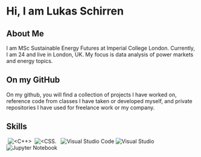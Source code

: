 # Hi, I am Lukas Schirren
## About Me
I am MSc Sustainable Energy Futures at Imperial College London. Currently, I am 24 and live in London, UK. My focus is data analysis of power markets and energy topics. 

## On my GitHub
On my github, you will find a collection of projects I have worked on, reference code from classes I have taken or developed myself, and private repositories I have used for freelance work or my company.

## Skills
![<Python>](https://img.shields.io/badge/Python-FFD43B?style=for-the-badge&logo=python&logoColor=darkgreen) ![<C++>](https://img.shields.io/badge/C%2B%2B-00599C?style=for-the-badge&logo=c%2B%2B&logoColor=white) ![<HTML5>](https://img.shields.io/badge/CSS3-1572B6?style=for-the-badge&logo=css3&logoColor=white)  ![<CSS.](https://img.shields.io/badge/HTML5-E34F26?style=for-the-badge&logo=html5&logoColor=white) ![<PostgreSQL>](https://img.shields.io/badge/PostgreSQL-316192?style=for-the-badge&logo=postgresql&logoColor=white) ![<MySQL>](https://img.shields.io/badge/MySQL-00000F?style=for-the-badge&logo=mysql&logoColor=white) ![Visual Studio Code](https://img.shields.io/badge/Visual%20Studio%20Code-0078d7.svg?style=for-the-badge&logo=visual-studio-code&logoColor=white) ![Visual Studio](https://img.shields.io/badge/Visual%20Studio-5C2D91.svg?style=for-the-badge&logo=visual-studio&logoColor=white) ![Jupyter Notebook](https://img.shields.io/badge/jupyter-%23FA0F00.svg?style=for-the-badge&logo=jupyter&logoColor=white)
